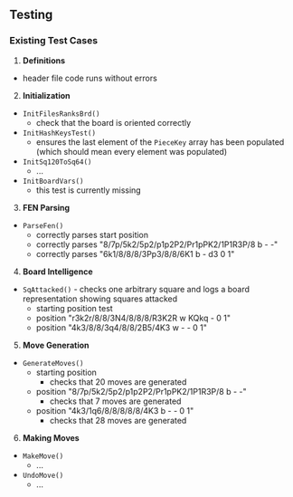 ## Testing

### Existing Test Cases
1. **Definitions**
- header file code runs without errors
2. **Initialization**
- `InitFilesRanksBrd()`
  - check that the board is oriented correctly
- `InitHashKeysTest()`
  - ensures the last element of the `PieceKey` array has been populated (which should mean every element was populated)
- `InitSq120ToSq64()`
  - ...
- `InitBoardVars()`
  - this test is currently missing
3. **FEN Parsing**
- `ParseFen()`
  - correctly parses start position
  - correctly parses "8/7p/5k2/5p2/p1p2P2/Pr1pPK2/1P1R3P/8 b - -"
  - correctly parses "6k1/8/8/8/3Pp3/8/8/6K1 b - d3 0 1"
4. **Board Intelligence**
- `SqAttacked()` - checks one arbitrary square and logs a board representation showing squares attacked
  - starting position test
  - position "r3k2r/8/8/3N4/8/8/8/R3K2R w KQkq - 0 1"
  - position "4k3/8/8/3q4/8/8/2B5/4K3 w - - 0 1"
5. **Move Generation**
- `GenerateMoves()`
  - starting position
    - checks that 20 moves are generated
  - position "8/7p/5k2/5p2/p1p2P2/Pr1pPK2/1P1R3P/8 b - -"
    - checks that 7 moves are generated
  - position "4k3/1q6/8/8/8/8/8/4K3 b - - 0 1"
    - checks that 28 moves are generated
6. **Making Moves**
- `MakeMove()`
  - ...
- `UndoMove()`
  - ...
